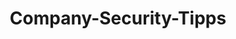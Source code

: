 ---
layout: article
title: Company-Security-Tipps
description: 
  - This shopfloor ...
lang: en
weight: 2000
isDraft: true
ref: Company-Security-Tipps
category:
  - Shopfloor
image: Strategic-Logistics-Board.png
image_thumbnail: Strategic-Logistics-Board_thumbnail.png
download: Strategic-Logistics-Board.pbmx
overview_description:
overview_benefits:
overview_data_sources:
---